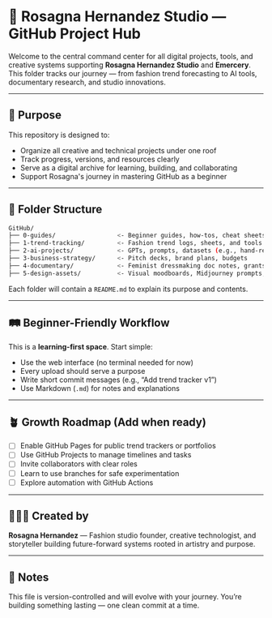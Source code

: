 # 🧵 Rosagna Hernandez Studio — GitHub Project Hub

Welcome to the central command center for all digital projects, tools, and creative systems supporting **Rosagna Hernandez Studio** and **Emercery**. This folder tracks our journey — from fashion trend forecasting to AI tools, documentary research, and studio innovations.

---

## 🎯 Purpose

This repository is designed to:
- Organize all creative and technical projects under one roof
- Track progress, versions, and resources clearly
- Serve as a digital archive for learning, building, and collaborating
- Support Rosagna's journey in mastering GitHub as a beginner

---

## 🧰 Folder Structure

```bash
GitHub/
├── 0-guides/                 <- Beginner guides, how-tos, cheat sheets
├── 1-trend-tracking/         <- Fashion trend logs, sheets, and tools
├── 2-ai-projects/            <- GPTs, prompts, datasets (e.g., hand-reading GPT)
├── 3-business-strategy/      <- Pitch decks, brand plans, budgets
├── 4-documentary/            <- Feminist dressmaking doc notes, grants, scripts
├── 5-design-assets/          <- Visual moodboards, Midjourney prompts, references
```

Each folder will contain a `README.md` to explain its purpose and contents.

---

## 🛤️ Beginner-Friendly Workflow

This is a **learning-first space**. Start simple:

- Use the web interface (no terminal needed for now)
- Every upload should serve a purpose
- Write short commit messages (e.g., “Add trend tracker v1”)
- Use Markdown (`.md`) for notes and explanations

---

## 🪴 Growth Roadmap (Add when ready)

- [ ] Enable GitHub Pages for public trend trackers or portfolios
- [ ] Use GitHub Projects to manage timelines and tasks
- [ ] Invite collaborators with clear roles
- [ ] Learn to use branches for safe experimentation
- [ ] Explore automation with GitHub Actions

---

## 👩🏽‍💻 Created by

**Rosagna Hernandez** — Fashion studio founder, creative technologist, and storyteller building future-forward systems rooted in artistry and purpose.

---

## 📎 Notes

This file is version-controlled and will evolve with your journey. You’re building something lasting — one clean commit at a time.
